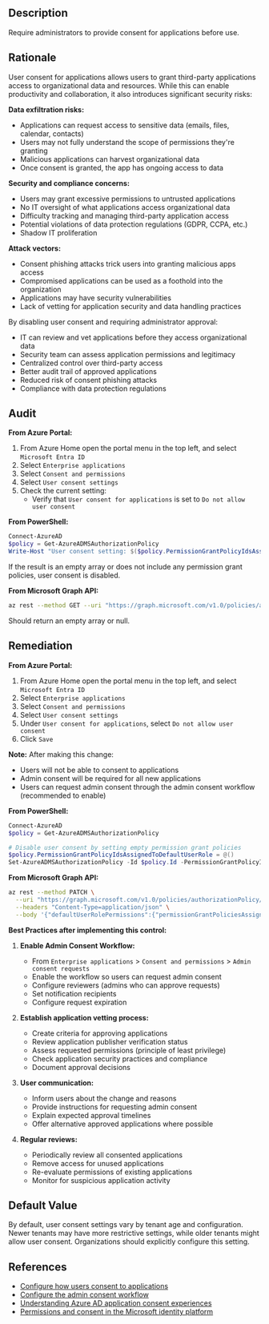 ## Description

Require administrators to provide consent for applications before use.

## Rationale

User consent for applications allows users to grant third-party applications access to organizational data and resources. While this can enable productivity and collaboration, it also introduces significant security risks:

**Data exfiltration risks:**
- Applications can request access to sensitive data (emails, files, calendar, contacts)
- Users may not fully understand the scope of permissions they're granting
- Malicious applications can harvest organizational data
- Once consent is granted, the app has ongoing access to data

**Security and compliance concerns:**
- Users may grant excessive permissions to untrusted applications
- No IT oversight of what applications access organizational data
- Difficulty tracking and managing third-party application access
- Potential violations of data protection regulations (GDPR, CCPA, etc.)
- Shadow IT proliferation

**Attack vectors:**
- Consent phishing attacks trick users into granting malicious apps access
- Compromised applications can be used as a foothold into the organization
- Applications may have security vulnerabilities
- Lack of vetting for application security and data handling practices

By disabling user consent and requiring administrator approval:
- IT can review and vet applications before they access organizational data
- Security team can assess application permissions and legitimacy
- Centralized control over third-party access
- Better audit trail of approved applications
- Reduced risk of consent phishing attacks
- Compliance with data protection regulations

## Audit

**From Azure Portal:**

1. From Azure Home open the portal menu in the top left, and select `Microsoft Entra ID`
2. Select `Enterprise applications`
3. Select `Consent and permissions`
4. Select `User consent settings`
5. Check the current setting:
   - Verify that `User consent for applications` is set to `Do not allow user consent`

**From PowerShell:**

```powershell
Connect-AzureAD
$policy = Get-AzureADMSAuthorizationPolicy
Write-Host "User consent setting: $($policy.PermissionGrantPolicyIdsAssignedToDefaultUserRole)"
```

If the result is an empty array or does not include any permission grant policies, user consent is disabled.

**From Microsoft Graph API:**

```bash
az rest --method GET --uri "https://graph.microsoft.com/v1.0/policies/authorizationPolicy" --query "defaultUserRolePermissions.permissionGrantPoliciesAssigned"
```

Should return an empty array or null.

## Remediation

**From Azure Portal:**

1. From Azure Home open the portal menu in the top left, and select `Microsoft Entra ID`
2. Select `Enterprise applications`
3. Select `Consent and permissions`
4. Select `User consent settings`
5. Under `User consent for applications`, select `Do not allow user consent`
6. Click `Save`

**Note:** After making this change:
- Users will not be able to consent to applications
- Admin consent will be required for all new applications
- Users can request admin consent through the admin consent workflow (recommended to enable)

**From PowerShell:**

```powershell
Connect-AzureAD
$policy = Get-AzureADMSAuthorizationPolicy

# Disable user consent by setting empty permission grant policies
$policy.PermissionGrantPolicyIdsAssignedToDefaultUserRole = @()
Set-AzureADMSAuthorizationPolicy -Id $policy.Id -PermissionGrantPolicyIdsAssignedToDefaultUserRole $policy.PermissionGrantPolicyIdsAssignedToDefaultUserRole
```

**From Microsoft Graph API:**

```bash
az rest --method PATCH \
  --uri "https://graph.microsoft.com/v1.0/policies/authorizationPolicy/authorizationPolicy" \
  --headers "Content-Type=application/json" \
  --body '{"defaultUserRolePermissions":{"permissionGrantPoliciesAssigned":[]}}'
```

**Best Practices after implementing this control:**

1. **Enable Admin Consent Workflow:**
   - From `Enterprise applications` > `Consent and permissions` > `Admin consent requests`
   - Enable the workflow so users can request admin consent
   - Configure reviewers (admins who can approve requests)
   - Set notification recipients
   - Configure request expiration

2. **Establish application vetting process:**
   - Create criteria for approving applications
   - Review application publisher verification status
   - Assess requested permissions (principle of least privilege)
   - Check application security practices and compliance
   - Document approval decisions

3. **User communication:**
   - Inform users about the change and reasons
   - Provide instructions for requesting admin consent
   - Explain expected approval timelines
   - Offer alternative approved applications where possible

4. **Regular reviews:**
   - Periodically review all consented applications
   - Remove access for unused applications
   - Re-evaluate permissions of existing applications
   - Monitor for suspicious application activity

## Default Value

By default, user consent settings vary by tenant age and configuration. Newer tenants may have more restrictive settings, while older tenants might allow user consent. Organizations should explicitly configure this setting.

## References

- [Configure how users consent to applications](https://docs.microsoft.com/en-us/azure/active-directory/manage-apps/configure-user-consent)
- [Configure the admin consent workflow](https://docs.microsoft.com/en-us/azure/active-directory/manage-apps/configure-admin-consent-workflow)
- [Understanding Azure AD application consent experiences](https://docs.microsoft.com/en-us/azure/active-directory/develop/application-consent-experience)
- [Permissions and consent in the Microsoft identity platform](https://docs.microsoft.com/en-us/azure/active-directory/develop/v2-permissions-and-consent)

